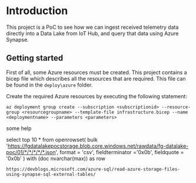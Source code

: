 # Introduction

This project is a PoC to see how we can ingest received telemetry data directly into a Data Lake from IoT Hub, and query that data using Azure Synapse.

## Getting started

First of all, some Azure resources must be created.  This project contains a bicep file which describes all the resources that are required.  This file can be found in the `deploy\azure` folder.

Create the required Azure resources by executing the following statement:

```azcli
az deployment group create --subscription <subscriptionid> --resource-group <resourcegroupname> --template-file infrastructure.bicep --name <deploymentname> --parameters <parameters>
```

some help

select top 10 *
from openrowset(
        bulk 'https://fgdatalakepocstorage.blob.core.windows.net/rawdata/fg-datalake-poc/01/*/*/*/*/*.json',
        format = 'csv',
        fieldterminator ='0x0b',
        fieldquote = '0x0b'
    ) with (doc nvarchar(max)) as row


    https://devblogs.microsoft.com/azure-sql/read-azure-storage-files-using-synapse-sql-external-tables/

    
